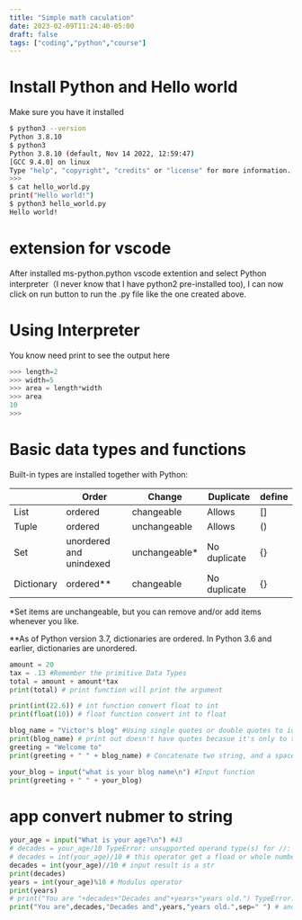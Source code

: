 ```yaml
---
title: "Simple math caculation"
date: 2023-02-09T11:24:40-05:00
draft: false
tags: ["coding","python","course"]
---
```


# Install Python and Hello world
Make sure you have it installed
```bash
$ python3 --version
Python 3.8.10
$ python3
Python 3.8.10 (default, Nov 14 2022, 12:59:47) 
[GCC 9.4.0] on linux
Type "help", "copyright", "credits" or "license" for more information.
>>> 
$ cat hello_world.py 
print("Hello world!")
$ python3 hello_world.py 
Hello world!
```
#  extension for vscode
After installed ms-python.python vscode extention and select Python interpreter（I never know that I have python2 pre-installed too), I can now click on run button to run the .py file like the one created above.

# Using Interpreter
You know need print to see the output here

```python
>>> length=2
>>> width=5
>>> area = length*width
>>> area
10
>>> 
```

# Basic data types and functions

Built-in types are installed together with Python:

|   |Order   |Change   |Duplicate   |define   |
|---|---|---|---|---|
|List |ordered   |changeable   |Allows   | []  |
|Tuple   | ordered  |unchangeable   | Allows  |  () |
|Set   |unordered and unindexed  |unchangeable*   |No duplicate   | {}  |
|Dictionary   |ordered**  |changeable  |No duplicate   | {}  |

*Set items are unchangeable, but you can remove and/or add items whenever you like.

**As of Python version 3.7, dictionaries are ordered. In Python 3.6 and earlier, dictionaries are unordered.

```python
amount = 20 
tax = .13 #Remember the primitive Data Types
total = amount + amount*tax
print(total) # print function will print the argument

print(int(22.6)) # int function convert float to int
print(float(10)) # float function convert int to float

blog_name = "Victor's blog" #Using single quotes or double quotes to identify str
print(blog_name) # print out doesn't have quotes becasue it's only to tell python 
greeting = "Welcome to" 
print(greeting + " " + blog_name) # Concatenate two string, and a space

your_blog = input("what is your blog name\n") #Input function
print(greeting + " " + your_blog)
```

# app convert nubmer to string

```python
your_age = input("What is your age?\n") #43
# decades = your_age/10 TypeError: unsupported operand type(s) for //: 'str' and 'int'
# decades = int(your_age)/10 # this operator get a fload or whole number
decades = int(your_age)//10 # input result is a str
print(decades)
years = int(your_age)%10 # Modulus operator
print(years)
# print("You are "+decades+"Decades and"+years+"years old.") TypeError: can only concatenate str (not "int") to str
print("You are",decades,"Decades and",years,"years old.",sep=" ") # another way of print
```